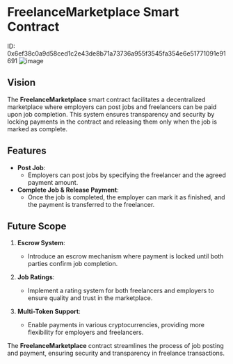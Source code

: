 # FreelanceMarketplace Smart Contract

ID: 0x6ef38c0a9d58ced1c2e43de8b71a73736a955f3545fa354e6e51771091e91691
![image](https://github.com/user-attachments/assets/773acedd-17a1-43f7-9667-03e2af8bb2f4)

## Vision

The **FreelanceMarketplace** smart contract facilitates a decentralized marketplace where employers can post jobs and freelancers can be paid upon job completion. This system ensures transparency and security by locking payments in the contract and releasing them only when the job is marked as complete.

## Features

- **Post Job**:
  - Employers can post jobs by specifying the freelancer and the agreed payment amount.
- **Complete Job & Release Payment**:
  - Once the job is completed, the employer can mark it as finished, and the payment is transferred to the freelancer.

## Future Scope

1. **Escrow System**:

   - Introduce an escrow mechanism where payment is locked until both parties confirm job completion.

2. **Job Ratings**:

   - Implement a rating system for both freelancers and employers to ensure quality and trust in the marketplace.

3. **Multi-Token Support**:
   - Enable payments in various cryptocurrencies, providing more flexibility for employers and freelancers.

The **FreelanceMarketplace** contract streamlines the process of job posting and payment, ensuring security and transparency in freelance transactions.
